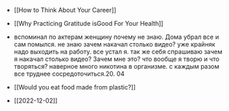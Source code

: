 - [[How to Think About Your Career]]

- [[Why Practicing Gratitude isGood For Your Health]]
- вспоминал по актерам женщину почему не знаю.
Дома убрал все и сам помылся. не знаю зачем накачал столько видео? уже крайняк надо выходить на работу.
все устал я. так же себя спрашиваю зачем я накачал столько видео? Зачем мне это? что вообще я творю и что творяться?
наверное много никотина в организме.
с каждым разом все труднее сосредоточиться.20. 04

- [[Would you eat food made from plastic?]]
- [[2022-12-02]]